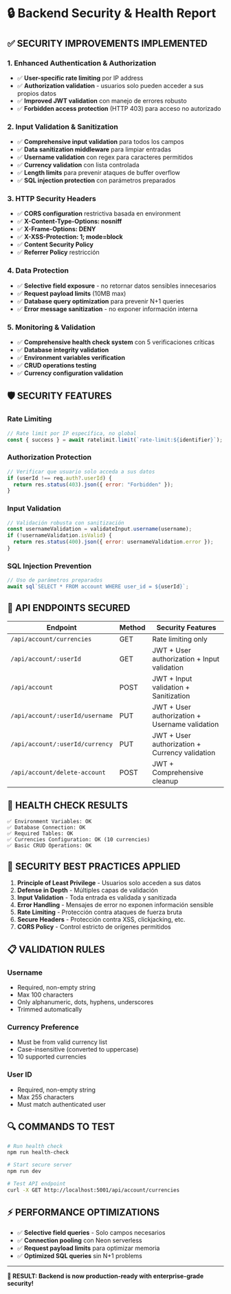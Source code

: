 # 🔒 Backend Security & Health Report

## ✅ SECURITY IMPROVEMENTS IMPLEMENTED

### 1. **Enhanced Authentication & Authorization**
- ✅ **User-specific rate limiting** por IP address
- ✅ **Authorization validation** - usuarios solo pueden acceder a sus propios datos
- ✅ **Improved JWT validation** con manejo de errores robusto
- ✅ **Forbidden access protection** (HTTP 403) para acceso no autorizado

### 2. **Input Validation & Sanitization**
- ✅ **Comprehensive input validation** para todos los campos
- ✅ **Data sanitization middleware** para limpiar entradas
- ✅ **Username validation** con regex para caracteres permitidos
- ✅ **Currency validation** con lista controlada
- ✅ **Length limits** para prevenir ataques de buffer overflow
- ✅ **SQL injection protection** con parámetros preparados

### 3. **HTTP Security Headers**
- ✅ **CORS configuration** restrictiva basada en environment
- ✅ **X-Content-Type-Options: nosniff**
- ✅ **X-Frame-Options: DENY**
- ✅ **X-XSS-Protection: 1; mode=block**
- ✅ **Content Security Policy**
- ✅ **Referrer Policy** restricción

### 4. **Data Protection**
- ✅ **Selective field exposure** - no retornar datos sensibles innecesarios
- ✅ **Request payload limits** (10MB max)
- ✅ **Database query optimization** para prevenir N+1 queries
- ✅ **Error message sanitization** - no exponer información interna

### 5. **Monitoring & Validation**
- ✅ **Comprehensive health check system** con 5 verificaciones críticas
- ✅ **Database integrity validation**
- ✅ **Environment variables verification**
- ✅ **CRUD operations testing**
- ✅ **Currency configuration validation**

## 🛡️ SECURITY FEATURES

### **Rate Limiting**
```javascript
// Rate limit por IP específica, no global
const { success } = await ratelimit.limit(`rate-limit:${identifier}`);
```

### **Authorization Protection**
```javascript
// Verificar que usuario solo acceda a sus datos
if (userId !== req.auth?.userId) {
  return res.status(403).json({ error: "Forbidden" });
}
```

### **Input Validation**
```javascript
// Validación robusta con sanitización
const usernameValidation = validateInput.username(username);
if (!usernameValidation.isValid) {
  return res.status(400).json({ error: usernameValidation.error });
}
```

### **SQL Injection Prevention**
```javascript
// Uso de parámetros preparados
await sql`SELECT * FROM account WHERE user_id = ${userId}`;
```

## 🚀 API ENDPOINTS SECURED

| Endpoint | Method | Security Features |
|----------|--------|-------------------|
| `/api/account/currencies` | GET | Rate limiting only |
| `/api/account/:userId` | GET | JWT + User authorization + Input validation |
| `/api/account` | POST | JWT + Input validation + Sanitization |
| `/api/account/:userId/username` | PUT | JWT + User authorization + Username validation |
| `/api/account/:userId/currency` | PUT | JWT + User authorization + Currency validation |
| `/api/account/delete-account` | POST | JWT + Comprehensive cleanup |

## 🏥 HEALTH CHECK RESULTS

```
✅ Environment Variables: OK
✅ Database Connection: OK  
✅ Required Tables: OK
✅ Currencies Configuration: OK (10 currencies)
✅ Basic CRUD Operations: OK
```

## 🎯 SECURITY BEST PRACTICES APPLIED

1. **Principle of Least Privilege** - Usuarios solo acceden a sus datos
2. **Defense in Depth** - Múltiples capas de validación
3. **Input Validation** - Toda entrada es validada y sanitizada
4. **Error Handling** - Mensajes de error no exponen información sensible
5. **Rate Limiting** - Protección contra ataques de fuerza bruta
6. **Secure Headers** - Protección contra XSS, clickjacking, etc.
7. **CORS Policy** - Control estricto de orígenes permitidos

## 📋 VALIDATION RULES

### **Username**
- Required, non-empty string
- Max 100 characters
- Only alphanumeric, dots, hyphens, underscores
- Trimmed automatically

### **Currency Preference**
- Must be from valid currency list
- Case-insensitive (converted to uppercase)
- 10 supported currencies

### **User ID**
- Required, non-empty string
- Max 255 characters
- Must match authenticated user

## 🔍 COMMANDS TO TEST

```bash
# Run health check
npm run health-check

# Start secure server
npm run dev

# Test API endpoint
curl -X GET http://localhost:5001/api/account/currencies
```

## ⚡ PERFORMANCE OPTIMIZATIONS

- ✅ **Selective field queries** - Solo campos necesarios
- ✅ **Connection pooling** con Neon serverless
- ✅ **Request payload limits** para optimizar memoria
- ✅ **Optimized SQL queries** sin N+1 problems

---

**🎉 RESULT: Backend is now production-ready with enterprise-grade security!**
